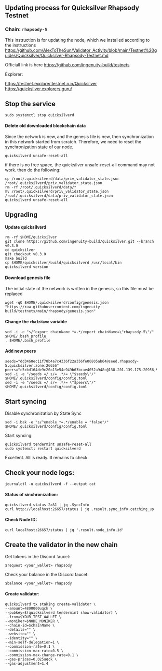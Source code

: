 ## Updating process for Quicksilver Rhapsody Testnet
### Chain: `rhapsody-5`
This instruction is for updating the node, which we installed according to the instructions https://github.com/AlexToTheSun/Validator_Activity/blob/main/Testnet%20guides/Quicksilver/Quicksilver-Rhapsody-Testnet.md

Officiall link is here https://github.com/ingenuity-build/testnets

Explorer:

https://testnet.explorer.testnet.run/Quicksilver
https://quicksilver.explorers.guru/

## Stop the service
```
sudo systemctl stop quicksilverd
```
#### Delete old downloaded blockchain data
Since the network is new, and the genesis file is new, then synchronization in this network
  started from scratch. Therefore, we need to reset the synchronization state of our node.
```
quicksilverd unsafe-reset-all
```
if there is no free space, the quicksilver unsafe-reset-all command may not work. then do the following:
```
cp /root/.quicksilverd/data/priv_validator_state.json /root/.quicksilverd/priv_validator_state.json
rm -rf /root/.quicksilverd/data/*
mv /root/.quicksilverd/priv_validator_state.json /root/.quicksilverd/data/priv_validator_state.json
quicksilverd unsafe-reset-all
```
## Upgrading
#### Update quicksilverd
```
rm -rf $HOME/quicksilver
git clone https://github.com/ingenuity-build/quicksilver.git --branch v0.3.0
cd quicksilver
git checkout v0.3.0
make build
cp $HOME/quicksilver/build/quicksilverd /usr/local/bin
quicksilverd version
```
#### Download genesis file
The initial state of the network is written in the genesis, so this file must be replaced
```
wget -qO $HOME/.quicksilverd/config/genesis.json "https://raw.githubusercontent.com/ingenuity-build/testnets/main/rhapsody/genesis.json"
```
#### Change the `chainName` variable
```
sed -i -e "s/^export chainName *=.*/export chainName=\"rhapsody-5\"/" $HOME/.bash_profile
. $HOME/.bash_profile
```
#### Add new peers
```
seeds="dd3460ec11f78b4a7c4336f22a356fe00805ab64@seed.rhapsody-5.quicksilver.zone:26656"
peers="c5cbd164de9c20a13e54e949b63bcae4052a948c@138.201.139.175:20956,9428068507466b542cbf378d59b77746c1d19a34@157.90.35.151:26657,4e7a6d8a3c8eeaad4be4898d8ec3af1cef92e28d@93.186.200.248:26656,eaeb462547cf76c3588e458120097b51db732b14@194.163.155.84:26656,51af5b6b4b0f5b2b53df98ec1b029743973f08aa@75.119.145.20:26656,9a9ed14d71a88354b0383419432ecce70e8cd2b3@161.97.152.215:26656,43bca26cb1b2e7474a8ffa560f210494023d5de4@135.181.140.225:26657"
sed -i -e "/seeds =/ s/= .*/= \"$seeds\"/"  $HOME/.quicksilverd/config/config.toml
sed -i -e "/seeds =/ s/= .*/= \"$peers\"/"  $HOME/.quicksilverd/config/config.toml
```
## Start syncing
Disable synchronization by State Sync
```
sed -i.bak -e "s/^enable *=.*/enable = "false"/" $HOME/.quicksilverd/config/config.toml
```
Start syncing
```
quicksilverd tendermint unsafe-reset-all
sudo systemctl restart quicksilverd
```
Excellent. All is ready. It remains to check
## Check your node logs:
```
journalctl -u quicksilverd -f --output cat
```
#### Status of sinchronization:
```
quicksilverd status 2>&1 | jq .SyncInfo
curl http://localhost:26657/status | jq .result.sync_info.catching_up
```
#### Check Node ID:
```
curl localhost:26657/status | jq '.result.node_info.id'
```
## Create the validator in the new chain
Get tokens in the Discord faucet:
```
$request <your_wallet> rhapsody
```
Check your balance in the Discord faucet:
```
$balance <your_wallet> rhapsody
```
#### Create validator:
```
quicksilverd tx staking create-validator \
--amount=4800000uqck \
--pubkey=$(quicksilverd tendermint show-validator) \
--from=$YOUR_TEST_WALLET \
--moniker=$NODE_MONIKER \
--chain-id=$chainName \
--details="" \
--website="" \
--identity="" \
--min-self-delegation=1 \
--commission-rate=0.1 \
--commission-max-rate=0.5 \
--commission-max-change-rate=0.1 \
--gas-prices=0.025uqck \
--gas-adjustment=1.4
```
